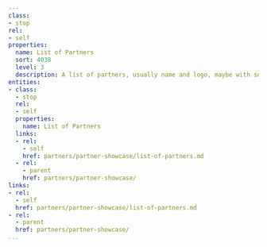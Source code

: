 ```yaml
---
class:
- stop
rel:
- self
properties:
  name: List of Partners
  sort: 4038
  level: 3
  description: A list of partners, usually name and logo, maybe with some description.
entities:
- class:
  - stop
  rel:
  - self
  properties:
    name: List of Partners
  links:
  - rel:
    - self
    href: partners/partner-showcase/list-of-partners.md
  - rel:
    - parent
    href: partners/partner-showcase/
links:
- rel:
  - self
  href: partners/partner-showcase/list-of-partners.md
- rel:
  - parent
  href: partners/partner-showcase/
...
```

